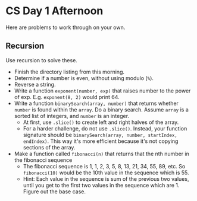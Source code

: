 # CS Day 1 Afternoon

Here are problems to work through on your own.

## Recursion

Use recursion to solve these.

* Finish the directory listing from this morning.
* Determine if a number is even, without using modulo (`%`).
* Reverse a string.
* Write a function `exponent(number, exp)` that raises number to the power of exp. E.g. `exponent(8, 2)` would print 64.
* Write a function `binarySearch(array, number)` that returns whether `number` is found within the `array`. Do a binary search. Assume `array` is a sorted list of integers, and `number` is an integer.
  * At first, use `.slice()` to create left and right halves of the array.
  * For a harder challenge, do not use `.slice()`. Instead, your function signature should be `binarySearch(array, number, startIndex, endIndex)`. This way it's more efficient because it's not copying sections of the array.
* Make a function called `fibonacci(n)` that returns that the nth number in the fibonacci sequence
  * The fibonacci sequence is 1, 1, 2, 3, 5, 8, 13, 21, 34, 55, 89, etc. So `fibonacci(10)` would be the 10th value in the sequence which is 55.
  * Hint: Each value in the sequence is sum of the previous two values, until you get to the first two values in the sequence which are 1. Figure out the base case.
  